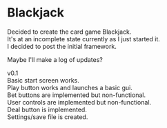 # Blackjack

Decided to create the card game Blackjack.  
It's at an incomplete state currently as I just started it.  
I decided to post the initial framework.  

Maybe I'll make a log of updates?  

v0.1  
Basic start screen works.  
Play button works and launches a basic gui.  
Bet buttons are implemented but non-functional.  
User controls are implemented but non-functional.  
Deal button is implemented.  
Settings/save file is created.
